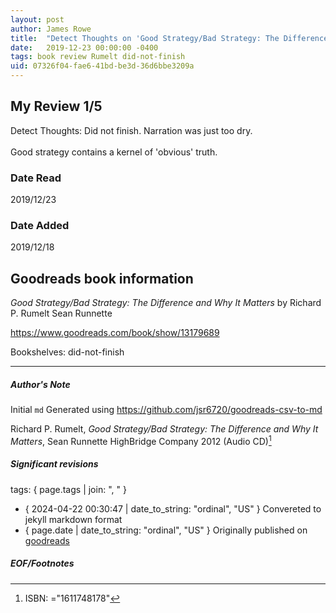 ```yaml
---
layout: post
author: James Rowe
title:  "Detect Thoughts on 'Good Strategy/Bad Strategy: The Difference and Why It Matters'"
date:   2019-12-23 00:00:00 -0400
tags: book review Rumelt did-not-finish
uid: 07326f04-fae6-41bd-be3d-36d6bbe3209a
---
```


<!-- highly dependent on how you personally use jekyll templates, and how you want this to show up -->

## My Review 1/5

Detect Thoughts: Did not finish. Narration was just too dry. <br/><br/>Good strategy contains a kernel of 'obvious' truth.

### Date Read
2019/12/23

### Date Added
2019/12/18

## Goodreads book information

*Good Strategy/Bad Strategy: The Difference and Why It Matters* by Richard P. Rumelt
Sean Runnette

https://www.goodreads.com/book/show/13179689

Bookshelves: did-not-finish

---

##### Author's Note

Initial `md` Generated using https://github.com/jsr6720/goodreads-csv-to-md

Richard P. Rumelt, *Good Strategy/Bad Strategy: The Difference and Why It Matters*, Sean Runnette HighBridge Company 2012 (Audio CD)[^1]

##### Significant revisions

tags: { page.tags | join: ", " } <!-- todo move this somewhere -->

- { 2024-04-22 00:30:47 | date_to_string: "ordinal", "US" } Convereted to jekyll markdown format 
- { page.date | date_to_string: "ordinal", "US" } Originally published on [goodreads](https://www.goodreads.com)

##### EOF/Footnotes

[^1]: ISBN: ="1611748178"
